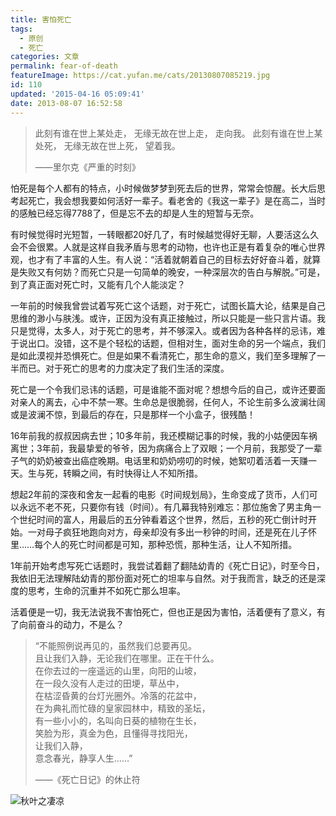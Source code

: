 ```yaml
---
title: 害怕死亡
tags:
  - 原创
  - 死亡
categories: 文章
permalink: fear-of-death
featureImage: https://cat.yufan.me/cats/20130807085219.jpg
id: 110
updated: '2015-04-16 05:09:41'
date: 2013-08-07 16:52:58
---
```


> 此刻有谁在世上某处走， 无缘无故在世上走， 走向我。
此刻有谁在世上某处死， 无缘无故在世上死， 望着我。
>
>——里尔克《严重的时刻》

<!--more-->

怕死是每个人都有的特点，小时候做梦梦到死去后的世界，常常会惊醒。长大后思考起死亡，我会想我要如何活好一辈子。看老舍的《我这一辈子》是在高二，当时的感触已经忘得7788了，但是忘不去的却是人生的短暂与无奈。

有时候觉得时光短暂，一转眼都20好几了，有时候越觉得好无聊，人要活这么久会不会很累。人就是这样自我矛盾与思考的动物，也许也正是有着复杂的唯心世界观，也才有了丰富的人生。有人说：“活着就朝着自己的目标去好好奋斗着，就算是失败又有何妨？而死亡只是一句简单的晚安，一种深层次的告白与解脱。”可是，到了真正面对死亡时，又能有几个人能淡定？

一年前的时候我曾尝试着写死亡这个话题，对于死亡，试图长篇大论，结果是自己思维的渺小与肤浅。或许，正因为没有真正接触过，所以只能是一些只言片语。我只是觉得，太多人，对于死亡的思考，并不够深入。或者因为各种各样的忌讳，难于说出口。没错，这不是个轻松的话题，但相对生，面对生命的另一个端点，我们是如此漠视并恐惧死亡。但是如果不看清死亡，那生命的意义，我们至多理解了一半而已。对于死亡的思考的力度决定了我们生活的深度。

死亡是一个令我们忌讳的话题，可是谁能不面对呢？想想今后的自己，或许还要面对亲人的离去，心中不禁一寒。生命总是很脆弱，任何人，不论生前多么波澜壮阔或是波澜不惊，到最后的存在，只是那样一个小盒子，很残酷！

16年前我的叔叔因病去世；10多年前，我还模糊记事的时候，我的小姑便因车祸离世；3年前，我最挚爱的爷爷，因为病痛合上了双眼；一个月前，我那受了一辈子气的奶奶被查出癌症晚期。电话里和奶奶唠叨的时候，她絮叨着活着一天赚一天。生与死，转瞬之间，有时快得让人不知所措。

想起2年前的深夜和舍友一起看的电影《时间规划局》，生命变成了货币，人们可以永远不老不死，只要你有钱（时间）。有几幕我特别难忘：那位施舍了男主角一个世纪时间的富人，用最后的五分钟看着这个世界，然后，五秒的死亡倒计时开始。一对母子疯狂地跑向对方，母亲却没有多出一秒钟的时间，还是死在儿子怀里……每个人的死亡时间都是可知，那种恐慌，那种生活，让人不知所措。

1年前开始考虑写死亡话题时，我尝试着翻了翻陆幼青的《死亡日记》，时至今日，我依旧无法理解陆幼青的那份面对死亡的坦率与自然。对于我而言，缺乏的还是深度的思考，生命的沉重并不如死亡那么坦率。

活着便是一切，我无法说我不害怕死亡，但也正是因为害怕，活着便有了意义，有了向前奋斗的动力，不是么？

>“不能照例说再见的，虽然我们总要再见。  
>且让我们入静，无论我们在哪里。正在干什么。  
>在你去过的一座遥远的山里，向阳的山坡，  
>在一段久没有人走过的田埂，草丛中，  
>在枯涩昏黄的台灯光圈外。冷落的花盆中，  
>在为典礼而忙碌的皇家园林中，精致的圣坛，  
>有一些小小的，名叫向日葵的植物在生长，  
>笑脸为形，真金为色，且懂得寻找阳光，  
>让我们入静，  
>意念春光，静享人生……”
>
>——《死亡日记》的休止符

![秋叶之凄凉](https://cat.yufan.me/cats/20130807085218.jpg)
